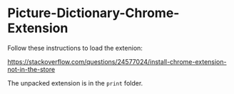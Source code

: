 # Picture-Dictionary-Chrome-Extension

Follow these instructions to load the extenion:

https://stackoverflow.com/questions/24577024/install-chrome-extension-not-in-the-store

The unpacked extension is in the `print` folder.
